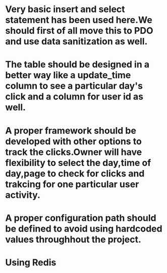 

# Very basic insert and select statement has been used here.We should first of all move this to PDO and use data sanitization as well.
# The table should be designed in a better way like a update_time column to see a particular day's click and a column for user id as well.
# A proper framework should be developed with other options to track the clicks.Owner will have flexibility to select the day,time of day,page to check for clicks and trakcing for one particular user activity.
# A proper configuration path should be defined to avoid using hardcoded values throughhout the project.
# Using Redis
